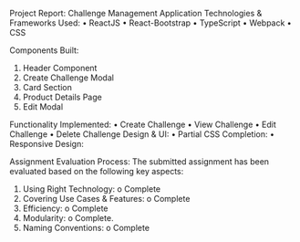 Project Report: Challenge Management Application
Technologies & Frameworks Used:
•	ReactJS
•	React-Bootstrap
•	TypeScript
•	Webpack
•	CSS

Components Built:
1.	Header Component
2.	Create Challenge Modal
3.	Card Section
4.	Product Details Page
5.	Edit Modal

Functionality Implemented:
•	Create Challenge
•	View Challenge
•	Edit Challenge
•	Delete Challenge
Design & UI:
•	Partial CSS Completion: 
•	Responsive Design: 

Assignment Evaluation Process:
The submitted assignment has been evaluated based on the following key aspects:
1.	Using Right Technology:
o	Complete
2.	Covering Use Cases & Features:
o	Complete 
3.	Efficiency:
o	Complete
4.	Modularity:
o	Complete.
5.	Naming Conventions:
o	Complete

